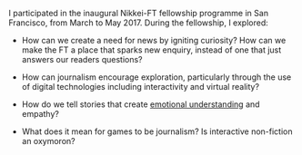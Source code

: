 I participated in the inaugural Nikkei-FT fellowship programme in San Francisco, from March to May 2017. During the fellowship, I explored:

- How can we create a need for news by igniting curiosity? How can we make the FT a place that sparks new enquiry, instead of one that just answers our readers questions?

- How can journalism encourage exploration, particularly through the use of digital technologies including interactivity and virtual reality?

- How do we tell stories that create [emotional understanding](/two-types/) and empathy?

- What does it mean for games to be journalism? Is interactive non-fiction an oxymoron?
